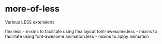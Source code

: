 more-of-less
==============================

Various LESS extensions
 
flex.less - mixins to facilitate using flex layout
font-awesome.less - mixins to facilitate using font-awesome
animation.less - mixins to aplpy animation
